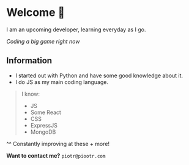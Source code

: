 # Welcome 👋
I am an upcoming developer, learning everyday as I go.

*Coding a big game right now*

## Information
* I started out with Python and have some good knowledge about it.
* I do JS as my main coding language.

> I know:
> * JS
> * Some React
> * CSS
> * ExpressJS
> * MongoDB

^^ Constantly improving at these + more!

**Want to contact me?**
`piotr@piootr.com`
